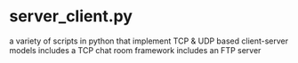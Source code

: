 # server_client.py
a variety of scripts in python that implement TCP & UDP based client-server models
includes a TCP chat room framework
includes an FTP server
